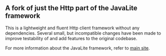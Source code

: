 ## A fork of just the Http part of the JavaLite framework

This is a lightweight and fluent Http client framework without any dependencies.
Several small, but incompatible changes have been made to improve testability of and add features to the original codebase.

For more information about the JavaLite framework, refer to [main site](http://javalite.io).
